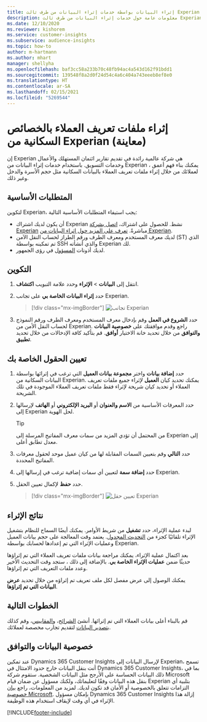 ```yaml
---
title: إثراء البيانات بواسطة خدمات إثراء البيانات من طرف ثالث Experian
description: معلومات عامة حول خدمات إثراء البيانات من طرف ثالث Experian.
ms.date: 12/10/2020
ms.reviewer: kishorem
ms.service: customer-insights
ms.subservice: audience-insights
ms.topic: how-to
author: m-hartmann
ms.author: mhart
manager: shellyha
ms.openlocfilehash: baf3cc58a233b70c48fb94ac4a543d162f91bdd1
ms.sourcegitcommit: 139548f8a2d0f24d54c4a6c404a743eeeb8ef8e0
ms.translationtype: HT
ms.contentlocale: ar-SA
ms.lasthandoff: 02/15/2021
ms.locfileid: "5269544"
---
```

# <a name="enrich-customer-profiles-with-demographics-from-experian-preview"></a>إثراء ملفات تعريف العملاء بالخصائص السكانية من Experian (معاينة)

إن Experian هي شركة عالمية رائدة في تقديم تقارير ائتمان المستهلك والأعمال وخدمات التسويق. باستخدام خدمات إثراء البيانات من Experian ، يمكنك بناء فهم أعمق لعملائك من خلال إثراء ملفات تعريف العملاء بالبيانات السكانية مثل حجم الأسرة والدخل وغير ذلك.

## <a name="prerequisites"></a>المتطلبات الأساسية

لتكوين Experian، يجب استيفاء المتطلبات الأساسية التالية:

- أن يكون لديك اشتراك Experian نشط. للحصول على اشتراك، [اتصل بشركة Experian](https://www.experian.com/marketing-services/contact) مباشرةً. [تعرف على المزيد حول إثراء البيانات من Experian](https://www.experian.com/marketing-services/microsoft?cmpid=ems_web_mci_cdppage).
- لديك معرف المستخدم ومعرف الطرف ورقم الطراز لحساب النقل الآمن (ST) الذي تم تمكينه بواسطة SSH والذي أنشأته Experian لك.
- لديك أذونات [المسؤول](permissions.md#administrator) في رؤى الجمهور.

## <a name="configuration"></a>التكوين

1. انتقل إلى **البيانات** > **الإثراء** وحدد علامة التبويب **اكتشاف**.

1. حدد **إثراء البيانات الخاصة بي** على تجانب Experian.

   > [!div class="mx-imgBorder"]
   > ![تجانب Experian](media/experian-tile.png "تجانب Experian")

1. حدد **الشروع في العمل** وقم بإدخال معرف المستخدم ومعرف الطرف ورقم النموذج لحساب النقل الأمن من Experian. راجع وقدم موافقتك على **خصوصية البيانات والتوافق‬** من خلال تحديد خانة الاختيار **أوافق**. قم بتأكيد كافة الإدخالات من خلال تحديد **تطبيق**.

## <a name="map-your-fields"></a>تعيين الحقول الخاصة بك

1.  حدد **إضافة بيانات** واختر **مجموعة بيانات العميل** التي ترغب في إثرائها بواسطة البيانات السكانية من Experian. يمكنك تحديد كيان **العميل** لإثراء جميع ملفات تعريف العملاء أو تحديد كيان شريحة لإثراء فقط ملفات تعريف العملاء الموجودة في تلك الشريحة.

1. حدد المعرفات الأساسية من **الاسم والعنوان** أو **البريد الإلكتروني** أو **الهاتف** لإرسالها إلى Experian لحل الهوية.

   > [!TIP]
   > من المحتمل أن تؤدي المزيد من سمات معرف المفاتيح المرسلة إلى Experian إلى معدل تطابق أعلى.

1. حدد **التالي** وقم بتعيين السمات المقابلة لها من كيان عميل موحد لحقول معرفات المفاتيح المحددة.

1. حدد **إضافة سمة** لتعيين أي سمات إضافية ترغب في إرسالها إلى Experian.

1.  حدد **حفظ** لإكمال تعيين الحقل.

    > [!div class="mx-imgBorder"]
    > ![تعيين حقل Experian](media/experian-field-mapping.png "تعيين حقل Experian")

## <a name="enrichment-results"></a>نتائج الإثراء

لبدء عملية الإثراء، حدد **تشغيل** من شريط الأوامر. يمكنك أيضًا السماح للنظام بتشغيل الإثراء تلقائيًا كجزء من [التحديث المجدول](system.md#schedule-tab). يعتمد وقت المعالجة على حجم بيانات العميل وعمليات الإثراء التي تم إعدادها لحسابك بواسطة Experian.

بعد اكتمال عملية الإثراء، يمكنك مراجعة بيانات ملفات تعريف العملاء التي تم إثراؤها حديثًا ضمن **عمليات الإثراء الخاصة بي**. بالإضافة إلى ذلك ، ستجد وقت التحديث الأخير وعدد ملفات التعريف التي تم إثراؤها.

يمكنك الوصول إلى عرض مفصل لكل ملف تعريف تم إثراؤه من خلال تحديد **عرض البيانات التي تم إثراؤها**.

## <a name="next-steps"></a>الخطوات التالية

قم بالبناء أعلى بيانات العملاء التي تم إثرائها. أنشئ [الشرائح](segments.md)، و[المقاييس](measures.md)، وقم كذلك [بتصدير البيانات](export-destinations.md) لتقديم تجارب مخصصة لعملائك.

## <a name="data-privacy-and-compliance"></a>خصوصية البيانات والتوافق

عند تمكين Dynamics 365 Customer Insights لإرسال البيانات إلى Experian، تسمح أنت بنقل البيانات خارج حدود الامتثال في Dynamics 365 Customer Insights، بما في ذلك البيانات الحساسة على الأرجح مثل البيانات الشخصية. ستقوم شركة Microsoft بنقل هذه البيانات وفقًا لتعليماتك، ولكنك مسؤول عن ضمان قيام Experian بتلبية أي التزامات تتعلق بالخصوصية أو الأمان قد تكون لديك. لمزيد من المعلومات، راجع [بيان خصوصية Microsoft](https://go.microsoft.com/fwlink/?linkid=396732).
بإمكان مسؤول Dynamics 365 Customer Insights إزالة هذا الإثراء في أي وقت لإيقاف استخدام هذه الوظيفة.


[!INCLUDE[footer-include](../includes/footer-banner.md)]